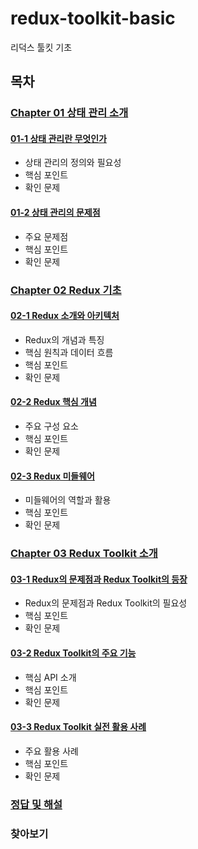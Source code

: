# redux-toolkit-basic
리덕스 툴킷 기초

## 목차
### [Chapter 01 상태 관리 소개](#chapter-01-상태-관리-소개)

#### [01-1 상태 관리란 무엇인가](chapters/01-1_what_is_state_management.md)
- 상태 관리의 정의와 필요성
- 핵심 포인트
- 확인 문제

#### [01-2 상태 관리의 문제점](chapters/01-2_state_management_problems.md)
- 주요 문제점
- 핵심 포인트
- 확인 문제

### [Chapter 02 Redux 기초](#chapter-02-redux-기초)
#### [02-1 Redux 소개와 아키텍처](chapters/02-1_redux_introduction_architecture.md)
- Redux의 개념과 특징
- 핵심 원칙과 데이터 흐름
- 핵심 포인트
- 확인 문제

#### [02-2 Redux 핵심 개념](chapters/02-2_redux_core_concepts.md)
- 주요 구성 요소
- 핵심 포인트
- 확인 문제

#### [02-3 Redux 미들웨어](chapters/02-3_redux_middleware.md)
- 미들웨어의 역할과 활용
- 핵심 포인트
- 확인 문제

### [Chapter 03 Redux Toolkit 소개](#chapter-03-redux-toolkit-소개)
#### [03-1 Redux의 문제점과 Redux Toolkit의 등장](chapters/03-1_why_redux_toolkit.md)
- Redux의 문제점과 Redux Toolkit의 필요성
- 핵심 포인트
- 확인 문제

#### [03-2 Redux Toolkit의 주요 기능](chapters/03-2_redux_toolkit_features.md)
- 핵심 API 소개
- 핵심 포인트
- 확인 문제

#### [03-3 Redux Toolkit 실전 활용 사례](chapters/03-3_redux_toolkit_practical_examples.md)
- 주요 활용 사례
- 핵심 포인트
- 확인 문제


### [정답 및 해설](answers_and_explanations.md)
### 찾아보기
